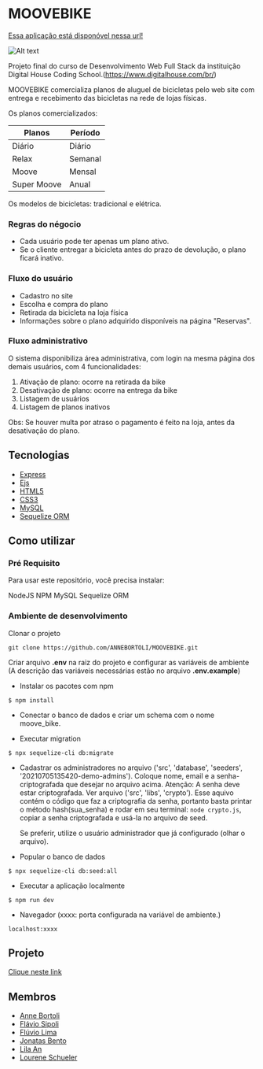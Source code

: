 # MOOVEBIKE

[Essa aplicação está disponóvel nessa url!](https://moovebike-2a70d5096f57.herokuapp.com/)

![Alt text](https://github.com/jonatas-bento/MOOVEBIKE/blob/main/screenshot/moovebike.png)

Projeto final do curso de Desenvolvimento Web Full Stack da instituição Digital House Coding School.(https://www.digitalhouse.com/br/)

MOOVEBIKE comercializa planos de aluguel de bicicletas pelo web site com entrega e recebimento das bicicletas na rede de lojas físicas.

Os planos comercializados:

| Planos      | Período |
| ----------- | ------- |
| Diário      | Diário  |
| Relax       | Semanal |
| Moove       | Mensal  |
| Super Moove | Anual   |

Os modelos de bicicletas: tradicional e elétrica.

### Regras do négocio

- Cada usuário pode ter apenas um plano ativo.
- Se o cliente entregar a bicicleta antes do prazo de devolução, o plano ficará inativo.

### Fluxo do usuário

- Cadastro no site
- Escolha e compra do plano
- Retirada da bicicleta na loja física
- Informações sobre o plano adquirido disponíveis na página "Reservas".

### Fluxo administrativo

O sistema disponibiliza área administrativa, com login na mesma página dos demais usuários, com 4 funcionalidades:

1. Ativação de plano: ocorre na retirada da bike
2. Desativação de plano: ocorre na entrega da bike
3. Listagem de usuários
4. Listagem de planos inativos

Obs: Se houver multa por atraso o pagamento é feito na loja, antes da desativação do plano.

## Tecnologias

- [Express](https://expressjs.com/pt-br/)
- [Ejs](https://ejs.co/)
- [HTML5](https://developer.mozilla.org/pt-BR/docs/Web/HTML)
- [CSS3](https://developer.mozilla.org/pt-BR/docs/Web/CSS)
- [MySQL](https://www.mysql.com/)
- [Sequelize ORM](https://sequelize.org/master/)

## Como utilizar

### Pré Requisito

Para usar este repositório, você precisa instalar:

NodeJS
NPM
MySQL
Sequelize ORM

### Ambiente de desenvolvimento

Clonar o projeto

```
git clone https://github.com/ANNEBORTOLI/MOOVEBIKE.git
```

Criar arquivo **.env** na raiz do projeto e configurar as variáveis de ambiente
(A descrição das variáveis necessárias estão no arquivo **.env.example**)

- Instalar os pacotes com npm

```
$ npm install
```

- Conectar o banco de dados e criar um schema com o nome moove_bike.

- Executar migration

```
$ npx sequelize-cli db:migrate
```

- Cadastrar os administradores no arquivo ('src', 'database', 'seeders', '20210705135420-demo-admins').
  Coloque nome, email e a senha-criptografada que desejar no arquivo acima.
  Atenção: A senha deve estar criptografada. Ver arquivo ('src', 'libs', 'crypto').
  Esse aquivo contém o código que faz a criptografia da senha, portanto basta printar o método hash(sua_senha) e rodar em seu terminal: `node crypto.js`, copiar a senha criptografada e usá-la no arquivo de seed.

  Se preferir, utilize o usuário administrador que já configurado (olhar o arquivo).

- Popular o banco de dados

```
$ npx sequelize-cli db:seed:all
```

- Executar a aplicação localmente

```
$ npm run dev
```

- Navegador (xxxx: porta configurada na variável de ambiente.)

```
localhost:xxxx
```

## Projeto

[Clique neste link](https://moovebike-2a70d5096f57.herokuapp.com/)

## Membros

- [Anne Bortoli](https://github.com/ANNEBORTOLI)
- [Flávio Sipoli](https://github.com/flavio-sipoli)
- [Flúvio Lima](https://github.com/Lyebert)
- [Jonatas Bento](https://github.com/jonatas-bento)
- [Lila An](https://github.com/lilex82)
- [Lourene Schueler](https://github.com/Lourene-MCSchueler)
